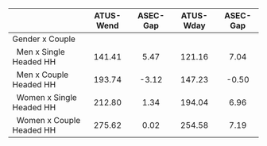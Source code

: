 
|                      |    ATUS-Wend |     ASEC-Gap |    ATUS-Wday |     ASEC-Gap |
| -------------------- | :----------: | :----------: | :----------: | :----------: |
| Gender x Couple      |              |              |              |              |
| &nbsp;&nbsp;Men x Single Headed HH |       141.41 |         5.47 |       121.16 |         7.04 |
| &nbsp;&nbsp;Men x Couple Headed HH |       193.74 |        -3.12 |       147.23 |        -0.50 |
| &nbsp;&nbsp;Women x Single Headed HH |       212.80 |         1.34 |       194.04 |         6.96 |
| &nbsp;&nbsp;Women x Couple Headed HH |       275.62 |         0.02 |       254.58 |         7.19 |

